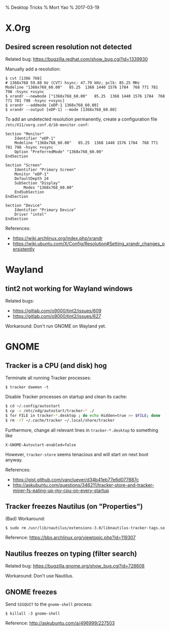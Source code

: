 % Desktop Tricks
% Mort Yao
% 2017-03-19

# X.Org

## Desired screen resolution not detected

Related bug: <https://bugzilla.redhat.com/show_bug.cgi?id=1339930>

Manually add a resolution:

    $ cvt [1366 768]
    # 1368x768 59.88 Hz (CVT) hsync: 47.79 kHz; pclk: 85.25 MHz
    Modeline "1368x768_60.00"   85.25  1368 1440 1576 1784  768 771 781 798 -hsync +vsync
    $ xrandr --newmode ["1368x768_60.00"   85.25  1368 1440 1576 1784  768 771 781 798 -hsync +vsync]
    $ xrandr --addmode [eDP-1 1368x768_60.00]
    $ xrandr --output [eDP-1] --mode [1368x768_60.00]

To add an undetected resolution permanently, create a configuration file `/etc/X11/xorg.conf.d/10-monitor.conf`:

```
Section "Monitor"
    Identifier "eDP-1"
    Modeline "1368x768_60.00"   85.25  1368 1440 1576 1784  768 771 781 798 -hsync +vsync
    Option "PreferredMode" "1368x768_60.00"
EndSection

Section "Screen"
    Identifier "Primary Screen"
    Monitor "eDP-1"
    DefaultDepth 24
    SubSection "Display"
        Modes "1368x768_60.00"
    EndSubSection
EndSection

Section "Device"
    Identifier "Primary Device"
    Driver "intel"
EndSection
```

References:

* <https://wiki.archlinux.org/index.php/xrandr>
* <https://wiki.ubuntu.com/X/Config/Resolution#Setting_xrandr_changes_persistently>

# Wayland

## tint2 not working for Wayland windows

Related bugs:

* <https://gitlab.com/o9000/tint2/issues/609>
* <https://gitlab.com/o9000/tint2/issues/627>

Workaround: Don't run GNOME on Wayland yet.

# GNOME

## Tracker is a CPU (and disk) hog

Terminate all running Tracker processes:

    $ tracker daemon -t

Disable Tracker processes on startup and clean its cache:

```sh
$ cd ~/.config/autostart
$ cp -v /etc/xdg/autostart/tracker-* ./
$ for FILE in tracker-*.desktop ; do echo Hidden=true >> $FILE; done
$ rm -rf ~/.cache/tracker ~/.local/share/tracker
```

Furthermore, change all relevant lines in `tracker-*.desktop` to something like

    X-GNOME-Autostart-enabled=false

However, `tracker-store` seems tenacious and will start on next boot anyway.

References:

* <https://gist.github.com/vancluever/d34b41eb77e6d077887c>
* <http://askubuntu.com/questions/346211/tracker-store-and-tracker-miner-fs-eating-up-my-cpu-on-every-startup>

## Tracker freezes Nautilus (on "Properties")

(Bad) Workaround:

    $ sudo rm /usr/lib/nautilus/extensions-3.0/libnautilus-tracker-tags.so

Reference: <https://bbs.archlinux.org/viewtopic.php?id=119307>

## Nautilus freezes on typing (filter search)

Related bug: <https://bugzilla.gnome.org/show_bug.cgi?id=728608>

Workaround: Don't use Nautilus.

## GNOME freezes

Send `SIGQUIT` to the `gnome-shell` process:

    $ killall -3 gnome-shell

Reference: <http://askubuntu.com/a/496999/227503>
